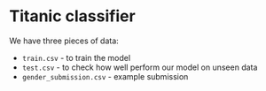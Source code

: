 # Titanic classifier

We have three pieces of data:

- `train.csv` - to train the model
- `test.csv` - to check how well perform our model on unseen data
- `gender_submission.csv` - example submission
